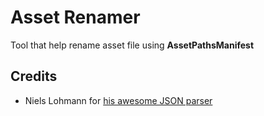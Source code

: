 # Asset Renamer
Tool that help rename asset file using **AssetPathsManifest**

## Credits
* Niels Lohmann for [his awesome JSON parser](https://github.com/nlohmann/json)
